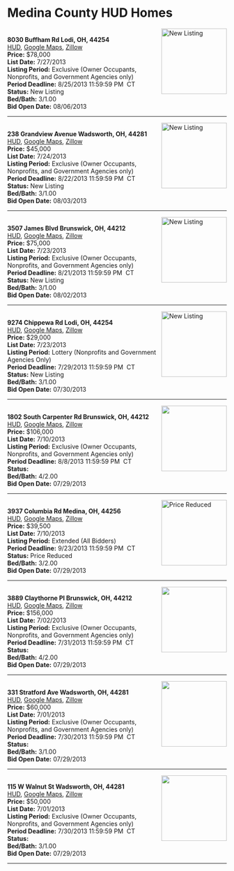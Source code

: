 # Medina County HUD Homes

[<img alt="New Listing" src="https://www.hudhomestore.com/pages/ImageShow.aspx?Case=412-611823" align="right" style="height:150px;">](http://www.hudhomestore.com/Listing/PropertyDetails.aspx?caseNumber=412-611823)  
**8030 Buffham Rd Lodi, OH, 44254**  
[HUD](http://www.hudhomestore.com/Listing/PropertyDetails.aspx?caseNumber=412-611823), [Google Maps](http://maps.google.com/maps?q=8030+Buffham+Rd+Lodi%2C+OH%2C+44254), [Zillow](http://www.zillow.com/homes/8030+Buffham+Rd+Lodi%2C+OH%2C+44254/)  
**Price:** $78,000  
**List Date:** 7/27/2013  
**Listing Period:** Exclusive (Owner Occupants, Nonprofits, and Government Agencies only)  
**Period Deadline:** 8/25/2013 11:59:59 PM  CT  
**Status:** New Listing  
**Bed/Bath:** 3/1.00  
**Bid Open Date:** 08/06/2013

***

[<img alt="New Listing" src="https://www.hudhomestore.com/pages/ImageShow.aspx?Case=412-555029" align="right" style="height:150px;">](http://www.hudhomestore.com/Listing/PropertyDetails.aspx?caseNumber=412-555029)  
**238 Grandview Avenue Wadsworth, OH, 44281**  
[HUD](http://www.hudhomestore.com/Listing/PropertyDetails.aspx?caseNumber=412-555029), [Google Maps](http://maps.google.com/maps?q=238+Grandview+Avenue+Wadsworth%2C+OH%2C+44281), [Zillow](http://www.zillow.com/homes/238+Grandview+Avenue+Wadsworth%2C+OH%2C+44281/)  
**Price:** $45,000  
**List Date:** 7/24/2013  
**Listing Period:** Exclusive (Owner Occupants, Nonprofits, and Government Agencies only)  
**Period Deadline:** 8/22/2013 11:59:59 PM  CT  
**Status:** New Listing  
**Bed/Bath:** 3/1.00  
**Bid Open Date:** 08/03/2013

***

[<img alt="New Listing" src="https://www.hudhomestore.com/pages/ImageShow.aspx?Case=412-572465" align="right" style="height:150px;">](http://www.hudhomestore.com/Listing/PropertyDetails.aspx?caseNumber=412-572465)  
**3507 James Blvd Brunswick, OH, 44212**  
[HUD](http://www.hudhomestore.com/Listing/PropertyDetails.aspx?caseNumber=412-572465), [Google Maps](http://maps.google.com/maps?q=3507+James+Blvd+Brunswick%2C+OH%2C+44212), [Zillow](http://www.zillow.com/homes/3507+James+Blvd+Brunswick%2C+OH%2C+44212/)  
**Price:** $75,000  
**List Date:** 7/23/2013  
**Listing Period:** Exclusive (Owner Occupants, Nonprofits, and Government Agencies only)  
**Period Deadline:** 8/21/2013 11:59:59 PM  CT  
**Status:** New Listing  
**Bed/Bath:** 3/1.00  
**Bid Open Date:** 08/02/2013

***

[<img alt="New Listing" src="https://www.hudhomestore.com/pages/ImageShow.aspx?Case=412-424853" align="right" style="height:150px;">](http://www.hudhomestore.com/Listing/PropertyDetails.aspx?caseNumber=412-424853)  
**9274 Chippewa Rd Lodi, OH, 44254**  
[HUD](http://www.hudhomestore.com/Listing/PropertyDetails.aspx?caseNumber=412-424853), [Google Maps](http://maps.google.com/maps?q=9274+Chippewa+Rd+Lodi%2C+OH%2C+44254), [Zillow](http://www.zillow.com/homes/9274+Chippewa+Rd+Lodi%2C+OH%2C+44254/)  
**Price:** $29,000  
**List Date:** 7/23/2013  
**Listing Period:** Lottery (Nonprofits and Government Agencies Only)  
**Period Deadline:** 7/29/2013 11:59:59 PM  CT  
**Status:** New Listing  
**Bed/Bath:** 3/1.00  
**Bid Open Date:** 07/30/2013

***

[<img alt="" src="https://www.hudhomestore.com/pages/ImageShow.aspx?Case=412-582941" align="right" style="height:150px;">](http://www.hudhomestore.com/Listing/PropertyDetails.aspx?caseNumber=412-582941)  
**1802 South Carpenter Rd Brunswick, OH, 44212**  
[HUD](http://www.hudhomestore.com/Listing/PropertyDetails.aspx?caseNumber=412-582941), [Google Maps](http://maps.google.com/maps?q=1802+South+Carpenter+Rd+Brunswick%2C+OH%2C+44212), [Zillow](http://www.zillow.com/homes/1802+South+Carpenter+Rd+Brunswick%2C+OH%2C+44212/)  
**Price:** $106,000  
**List Date:** 7/10/2013  
**Listing Period:** Exclusive (Owner Occupants, Nonprofits, and Government Agencies only)  
**Period Deadline:** 8/8/2013 11:59:59 PM  CT  
**Status:**   
**Bed/Bath:** 4/2.00  
**Bid Open Date:** 07/29/2013

***

[<img alt="Price Reduced" src="https://www.hudhomestore.com/pages/ImageShow.aspx?Case=412-524565" align="right" style="height:150px;">](http://www.hudhomestore.com/Listing/PropertyDetails.aspx?caseNumber=412-524565)  
**3937 Columbia Rd Medina, OH, 44256**  
[HUD](http://www.hudhomestore.com/Listing/PropertyDetails.aspx?caseNumber=412-524565), [Google Maps](http://maps.google.com/maps?q=3937+Columbia+Rd+Medina%2C+OH%2C+44256), [Zillow](http://www.zillow.com/homes/3937+Columbia+Rd+Medina%2C+OH%2C+44256/)  
**Price:** $39,500  
**List Date:** 7/10/2013  
**Listing Period:** Extended (All Bidders)  
**Period Deadline:** 9/23/2013 11:59:59 PM  CT  
**Status:** Price Reduced  
**Bed/Bath:** 3/2.00  
**Bid Open Date:** 07/29/2013

***

[<img alt="" src="https://www.hudhomestore.com/pages/ImageShow.aspx?Case=412-566132" align="right" style="height:150px;">](http://www.hudhomestore.com/Listing/PropertyDetails.aspx?caseNumber=412-566132)  
**3889 Claythorne Pl Brunswick, OH, 44212**  
[HUD](http://www.hudhomestore.com/Listing/PropertyDetails.aspx?caseNumber=412-566132), [Google Maps](http://maps.google.com/maps?q=3889+Claythorne+Pl+Brunswick%2C+OH%2C+44212), [Zillow](http://www.zillow.com/homes/3889+Claythorne+Pl+Brunswick%2C+OH%2C+44212/)  
**Price:** $156,000  
**List Date:** 7/02/2013  
**Listing Period:** Exclusive (Owner Occupants, Nonprofits, and Government Agencies only)  
**Period Deadline:** 7/31/2013 11:59:59 PM  CT  
**Status:**   
**Bed/Bath:** 4/2.00  
**Bid Open Date:** 07/29/2013

***

[<img alt="" src="https://www.hudhomestore.com/pages/ImageShow.aspx?Case=412-564446" align="right" style="height:150px;">](http://www.hudhomestore.com/Listing/PropertyDetails.aspx?caseNumber=412-564446)  
**331 Stratford Ave Wadsworth, OH, 44281**  
[HUD](http://www.hudhomestore.com/Listing/PropertyDetails.aspx?caseNumber=412-564446), [Google Maps](http://maps.google.com/maps?q=331+Stratford+Ave+Wadsworth%2C+OH%2C+44281), [Zillow](http://www.zillow.com/homes/331+Stratford+Ave+Wadsworth%2C+OH%2C+44281/)  
**Price:** $60,000  
**List Date:** 7/01/2013  
**Listing Period:** Exclusive (Owner Occupants, Nonprofits, and Government Agencies only)  
**Period Deadline:** 7/30/2013 11:59:59 PM  CT  
**Status:**   
**Bed/Bath:** 3/1.00  
**Bid Open Date:** 07/29/2013

***

[<img alt="" src="https://www.hudhomestore.com/pages/ImageShow.aspx?Case=412-554466" align="right" style="height:150px;">](http://www.hudhomestore.com/Listing/PropertyDetails.aspx?caseNumber=412-554466)  
**115 W Walnut St Wadsworth, OH, 44281**  
[HUD](http://www.hudhomestore.com/Listing/PropertyDetails.aspx?caseNumber=412-554466), [Google Maps](http://maps.google.com/maps?q=115+W+Walnut+St+Wadsworth%2C+OH%2C+44281), [Zillow](http://www.zillow.com/homes/115+W+Walnut+St+Wadsworth%2C+OH%2C+44281/)  
**Price:** $50,000  
**List Date:** 7/01/2013  
**Listing Period:** Exclusive (Owner Occupants, Nonprofits, and Government Agencies only)  
**Period Deadline:** 7/30/2013 11:59:59 PM  CT  
**Status:**   
**Bed/Bath:** 3/1.00  
**Bid Open Date:** 07/29/2013

***

